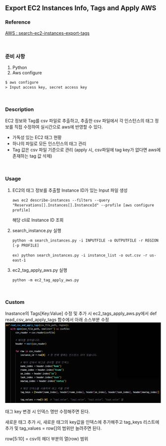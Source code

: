 ## Export EC2 Instances Info, Tags and Apply AWS

### Reference
[AWS : search-ec2-instances-export-tags](https://github.com/aws-samples/search-ec2-instances-export-tags/tree/main)

<br>

### 준비 사항

1. Python
2. Aws configure

```
$ aws configure
> Input access key, secret access key
```

<br>

### Description

EC2 정보와 Tag를 csv 파일로 추출하고, 추출한 csv 파일에서 각 인스턴스의 태그 정보를 직접 수정하여 실시간으로 aws에 반영할 수 있다.

- 가독성 있는 EC2 태그 현황
- 하나의 파일로 모든 인스턴스의 태그 관리
- Tag 값은 csv 파일 기준으로 관리 (apply 시, csv파일에 tag key가 없다면 aws에 존재하는 tag 값 삭제)

<br>

### Usage

1. EC2의 태그 정보를 추출할 Instance ID가 있는 Input 파일 생성

   ```
   aws ec2 describe-instances --filters --query "Reservations[].Instances[].InstanceId" --profile [aws configure profile]
   ```

   해당 cli로 Instance ID 조회

2. search_instance.py 실행

   ```
   python -m search_instances.py -i INPUTFILE -o OUTPUTFILE -r REGION [-p PROFILE]

   ex) python search_instances.py -i instance_list -o out.csv -r us-east-1
   ```

3. ec2_tag_apply_aws.py 실행
   ```
   python -m ec2_tag_apply_aws.py
   ```

<br>

### Custom

Inastance의 Tags[Key:Value] 수정 및 추가 시 ec2_tags_apply_aws.py에서 def read_csv_and_apply_tags 함수에서 아래 소스부분 수정
![Alt text](image.png)

태그 key 변경 시 인덱스 명만 수정해주면 된다.

새로운 태그 추가 시, 새로운 태그의 key값을 인덱스에 추가해주고 tag_keys 리스트에 추가 및 tag_values = row[]의 범위만 늘려주면 된다.

row[5:10] = csv의 헤더 부분의 열(row) 범위
